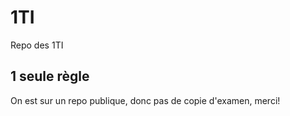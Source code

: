 # 1TI
Repo des 1TI
## 1 seule règle
On est sur un repo publique, donc pas de copie d'examen, merci!

